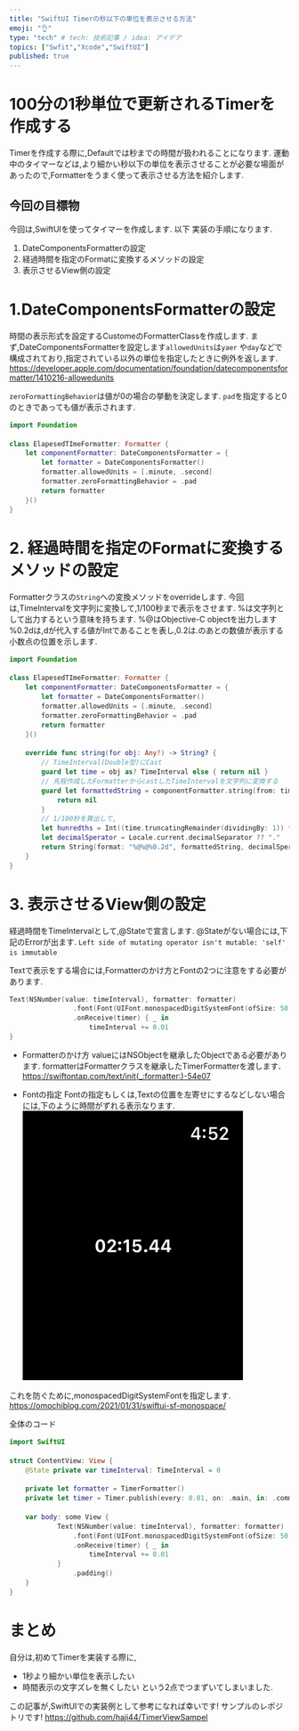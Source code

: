 ```yaml
---
title: "SwiftUI Timerの秒以下の単位を表示させる方法"
emoji: "👌"
type: "tech" # tech: 技術記事 / idea: アイデア
topics: ["Swfit","Xcode","SwiftUI"]
published: true
---
```


# 100分の1秒単位で更新されるTimerを作成する
Timerを作成する際に,Defaultでは秒までの時間が扱われることになります. 
運動中のタイマーなどは,より細かい秒以下の単位を表示させることが必要な場面があったので,Formatterをうまく使って表示させる方法を紹介します. 

## 今回の目標物
今回は,SwiftUIを使ってタイマーを作成します. 
以下 実装の手順になります.

1. DateComponentsFormatterの設定
2. 経過時間を指定のFormatに変換するメソッドの設定
3. 表示させるView側の設定


# 1.DateComponentsFormatterの設定
時間の表示形式を設定するCustomeのFormatterClassを作成します.
まず,DateComponentsFormatterを設定します`allowedUnits`は`yaer` や`day`などで構成されており,指定されている以外の単位を指定したときに例外を返します.
https://developer.apple.com/documentation/foundation/datecomponentsformatter/1410216-allowedunits

`zeroFormattingBehavior`は値が0の場合の挙動を決定します. `pad`を指定すると0のときであっても値が表示されます. 


```swift
import Foundation

class ElapesedTImeFormatter: Formatter {
    let componentFormatter: DateComponentsFormatter = {
        let formatter = DateComponentsFormatter()
        formatter.allowedUnits = [.minute, .second]
        formatter.zeroFormattingBehavior = .pad
        return formatter
    }()
}
```

# 2. 経過時間を指定のFormatに変換するメソッドの設定
Formatterクラスの`String`への変換メソッドをoverrideします. 
今回は,TimeIntervalを文字列に変換して,1/100秒まで表示をさせます.
%は文字列として出力するという意味を持ちます. 
%@はObjective-C objectを出力します
%0.2dは,dが代入する値がIntであることを表し,0.2は.のあとの数値が表示する小数点の位置を示します. 
```swift
import Foundation

class ElapesedTImeFormatter: Formatter {
    let componentFormatter: DateComponentsFormatter = {
        let formatter = DateComponentsFormatter()
        formatter.allowedUnits = [.minute, .second]
        formatter.zeroFormattingBehavior = .pad
        return formatter
    }()

    override func string(for obj: Any?) -> String? {
        // TimeInterval(Double型)にCast
        guard let time = obj as? TimeInterval else { return nil }
        // 先程作成したFormatterからcastしたTimeIntervalを文字列に変換する
        guard let formattedString = componentFormatter.string(from: time) else {
            return nil
        }
        // 1/100秒を算出して,
        let hunredths = Int((time.truncatingRemainder(dividingBy: 1)) * 100)
        let decimalSperator = Locale.current.decimalSeparator ?? "."
        return String(format: "%@%@%0.2d", formattedString, decimalSperator, hunredths)
    }
}
```

# 3. 表示させるView側の設定
経過時間をTimeIntervalとして,@Stateで宣言します. 
@Stateがない場合には,下記のErrorが出ます. 
`Left side of mutating operator isn't mutable: 'self' is immutable`

Textで表示をする場合には,Formatterのかけ方とFontの2つに注意をする必要があります.
```swift
Text(NSNumber(value: timeInterval), formatter: formatter)
                .font(Font(UIFont.monospacedDigitSystemFont(ofSize: 50, weight: .light)))
                .onReceive(timer) { _ in
                    timeInterval += 0.01
}
```
* Formatterのかけ方
valueにはNSObjectを継承したObjectである必要があります. formatterはFormatterクラスを継承したTimerFormatterを渡します．
https://swiftontap.com/text/init(_:formatter:)-54e07

* Fontの指定
Fontの指定もしくは,Textの位置を左寄せにするなどしない場合には,下のように時間がずれる表示なります. 
![](/images/article11/timer.gif)

これを防ぐために,monospacedDigitSystemFontを指定します. 
https://omochiblog.com/2021/01/31/swiftui-sf-monospace/

全体のコード
```swift
import SwiftUI

struct ContentView: View {
    @State private var timeInterval: TimeInterval = 0

    private let formatter = TimerFormatter()
    private let timer = Timer.publish(every: 0.01, on: .main, in: .common).autoconnect()

    var body: some View {
            Text(NSNumber(value: timeInterval), formatter: formatter)
                .font(Font(UIFont.monospacedDigitSystemFont(ofSize: 50, weight: .light)))
                .onReceive(timer) { _ in
                    timeInterval += 0.01
            }
                .padding()
    }
}
```

# まとめ
自分は,初めてTimerを実装する際に,
* 1秒より細かい単位を表示したい
* 時間表示の文字ズレを無くしたい
という2点でつまずいてしまいました.

この記事が,SwiftUIでの実装例として参考になれば幸いです!
サンプルのレポジトリです!
https://github.com/haji44/TimerViewSampel